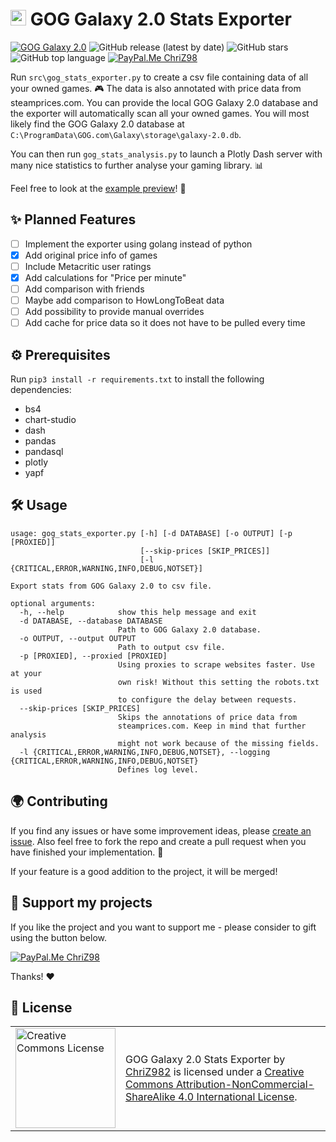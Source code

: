 
# <img height="25" src="https://simpleicons.org/icons/gog-dot-com.svg"/> GOG Galaxy 2.0 Stats Exporter
[![GOG Galaxy 2.0](https://img.shields.io/badge/GOG-Galaxy%202.0-86328A?logo=data:https://simpleicons.org/icons/gog-dot-com.svg)](https://www.gogalaxy.com/en/) ![GitHub release (latest by date)](https://img.shields.io/github/v/release/ChriZ982/gog-galaxy-2.0-stats-exporter) ![GitHub stars](https://img.shields.io/github/stars/ChriZ982/gog-galaxy-2.0-stats-exporter) ![GitHub top language](https://img.shields.io/github/languages/top/ChriZ982/gog-galaxy-2.0-stats-exporter) [![PayPal.Me ChriZ98](https://img.shields.io/badge/PayPal.Me-ChriZ98-00457C?logo=paypal)](https://www.paypal.me/ChriZ98)

Run `src\gog_stats_exporter.py` to create a csv file containing data of all your owned games. :video_game: The data is also annotated with price data from steamprices.com. You can provide the local GOG Galaxy 2.0 database and the exporter will automatically scan all your owned games. You will most likely find the GOG Galaxy 2.0 database at `C:\ProgramData\GOG.com\Galaxy\storage\galaxy-2.0.db`.

You can then run `gog_stats_analysis.py` to launch a Plotly Dash server with many nice statistics to further analyse your gaming library. :bar_chart:

Feel free to look at the [example preview](example/preview.png)! :rocket:

## :sparkles: Planned Features
* [ ] Implement the exporter using golang instead of python
* [x] Add original price info of games
* [ ] Include Metacritic user ratings
* [x] Add calculations for "Price per minute"
* [ ] Add comparison with friends
* [ ] Maybe add comparison to HowLongToBeat data
* [ ] Add possibility to provide manual overrides
* [ ] Add cache for price data so it does not have to be pulled every time

## :gear: Prerequisites
Run `pip3 install -r requirements.txt` to install the following dependencies:
* bs4
* chart-studio
* dash
* pandas
* pandasql
* plotly
* yapf

## :hammer_and_wrench: Usage
```
usage: gog_stats_exporter.py [-h] [-d DATABASE] [-o OUTPUT] [-p [PROXIED]]
                             [--skip-prices [SKIP_PRICES]]
                             [-l {CRITICAL,ERROR,WARNING,INFO,DEBUG,NOTSET}]

Export stats from GOG Galaxy 2.0 to csv file.

optional arguments:
  -h, --help            show this help message and exit
  -d DATABASE, --database DATABASE
                        Path to GOG Galaxy 2.0 database.
  -o OUTPUT, --output OUTPUT
                        Path to output csv file.
  -p [PROXIED], --proxied [PROXIED]
                        Using proxies to scrape websites faster. Use at your
                        own risk! Without this setting the robots.txt is used
                        to configure the delay between requests.
  --skip-prices [SKIP_PRICES]
                        Skips the annotations of price data from
                        steamprices.com. Keep in mind that further analysis
                        might not work because of the missing fields.
  -l {CRITICAL,ERROR,WARNING,INFO,DEBUG,NOTSET}, --logging {CRITICAL,ERROR,WARNING,INFO,DEBUG,NOTSET}
                        Defines log level.
```
## :earth_africa: Contributing
If you find any issues or have some improvement ideas, please [create an issue](../../issues/new/choose). Also feel free to fork the repo and create a pull request when you have finished your implementation. :page_with_curl:

If your feature is a good addition to the project, it will be merged!

##  :sparkling_heart: Support my projects
If you like the project and you want to support me - please consider to gift using the button below.

[![PayPal.Me ChriZ98](https://img.shields.io/badge/PayPal.Me-ChriZ98-00457C?logo=paypal)](https://www.paypal.me/ChriZ98)

Thanks! :heart:

## :scroll: License
<table>
  <tr>
    <td><a rel="license" href="http://creativecommons.org/licenses/by-nc-sa/4.0/"><img alt="Creative Commons License" style="border-width:0" width="160px" src="https://i.creativecommons.org/l/by-nc-sa/4.0/88x31.png" /></a></td>
    <td><span xmlns:dct="http://purl.org/dc/terms/" href="http://purl.org/dc/dcmitype/Text" property="dct:title" rel="dct:type">GOG Galaxy 2.0 Stats Exporter</span> by <a xmlns:cc="http://creativecommons.org/ns#" href="https://github.com/ChriZ982" property="cc:attributionName" rel="cc:attributionURL">ChriZ982</a> is licensed under a <a rel="license" href="http://creativecommons.org/licenses/by-nc-sa/4.0/">Creative Commons Attribution-NonCommercial-ShareAlike 4.0 International License</a>.</td>
  </tr>
</table>



